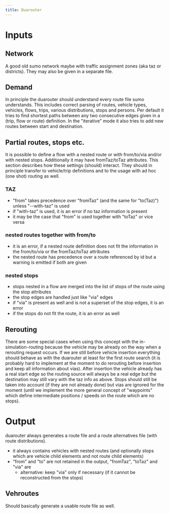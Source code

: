 ```yaml
---
title: Duarouter
---
```


# Inputs

## Network

A good old sumo network maybe with traffic assignment zones (aka taz or
districts). They may also be given in a separate file.

## Demand

In principle the duarouter should understand every route file sumo
understands. This includes correct parsing of routes, vehicle types,
vehicles, flows, trips, various distributions, stops and persons. Per
default it tries to find shortest paths between any two consecutive
edges given in a (trip, flow or route) definition. In the "iterative"
mode it also tries to add new routes between start and destination.

## Partial routes, stops etc.

It is possible to define a flow with a nested route or with from/to/via
and/or with nested stops. Additionally it may have fromTaz/toTaz
attributes. This section describes how these settings (should) interact.
They should in principle transfer to vehicle/trip definitions and to the
usage with ad hoc (one shot) routing as well.

### TAZ

- "from" takes precedence over "fromTaz" (and the same for "to(Taz)")
  unless "--with-taz" is used
- if "with-taz" is used, it is an error if no taz information is
  present
- it may be the case that "from" is used together with "toTaz" or vice
  versa

### nested routes together with from/to

- it is an error, if a nested route definition does not fit the
  information in the from/to/via or the fromTaz/toTaz attributes
- the nested route has precedence over a route referenced by id but a
  warning is emitted if both are given

### nested stops

- stops nested in a flow are merged into the list of stops of the
  route using the stop attributes
- the stop edges are handled just like "via" edges
- if "via" is present as well and is not a superset of the stop edges,
  it is an error
- if the stops do not fit the route, it is an error as well

## Rerouting

There are some special cases when using this concept with the
in-simulation-routing because the vehicle may be already on the way when
a rerouting request occurs. If we are still before vehicle insertion
everything should behave as with the duarouter at least for the first
route search (it is probably hard to implement at the moment to do
rerouting before insertion and keep all information about vias). After
insertion the vehicle already has a real start edge so the routing
source will always be a real edge but the destination may still vary
with the taz info as above. Stops should still be taken into account (if
they are not already done) but vias are ignored for the moment (until we
implement the more general concept of "waypoints" which define
intermediate positions / speeds on the route which are no stops).

# Output

duarouter always generates a route file and a route alternatives file
(with route distributions).

- it always contains vehicles with nested routes (and optionally stops
which are vehicle child elements and not route child elements)
- "from" and "to" are not retained in the output, "fromTaz", "toTaz"
and "via" are
  - alternative: keep "via" only if necessary (if it cannot be
    reconstructed from the stops)

## Vehroutes

Should basically generate a usable route file as well.